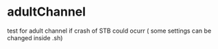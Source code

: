 # adultChannel
test for adult channel if crash of STB could ocurr ( some settings can be changed inside .sh)
